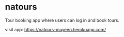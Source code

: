 # natours

Tour booking app where users can log in and book tours.

visit app: https://natours-muyeen.herokuapp.com/
